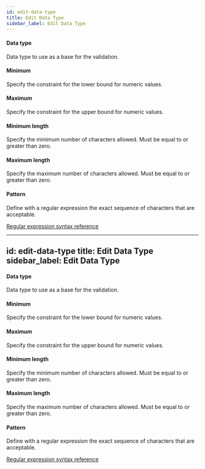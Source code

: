 ```yaml
---
id: edit-data-type
title: Edit Data Type
sidebar_label: Edit Data Type
---
```

#### Data type
Data type to use as a base for the validation.

#### Minimum
Specify the constraint for the lower bound for numeric values.

#### Maximum
Specify the constraint for the upper bound for numeric values.

#### Minimum length
Specify the minimum number of characters allowed. Must be equal to or greater than zero.

#### Maximum length
Specify the maximum number of characters allowed. Must be equal to or greater than zero.

#### Pattern
Define with a regular expression the exact sequence of characters that are acceptable.

<a href=http://www.regular-expressions.info/reference.html target="_blank">Regular expression syntax reference</a>

---
id: edit-data-type
title: Edit Data Type
sidebar_label: Edit Data Type
---
#### Data type
Data type to use as a base for the validation.

#### Minimum
Specify the constraint for the lower bound for numeric values.

#### Maximum
Specify the constraint for the upper bound for numeric values.

#### Minimum length
Specify the minimum number of characters allowed. Must be equal to or greater than zero.

#### Maximum length
Specify the maximum number of characters allowed. Must be equal to or greater than zero.

#### Pattern
Define with a regular expression the exact sequence of characters that are acceptable.

<a href=http://www.regular-expressions.info/reference.html target="_blank">Regular expression syntax reference</a>

